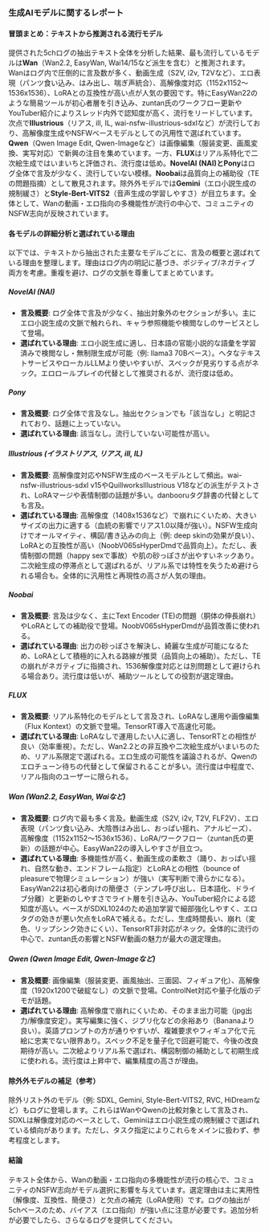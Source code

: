 ### 生成AIモデルに関するレポート

#### 冒頭まとめ：テキストから推測される流行モデル
提供された5chログの抽出テキスト全体を分析した結果、最も流行しているモデルは**Wan**（Wan2.2, EasyWan, Wai14/15など派生を含む）と推測されます。Wanはログ内で圧倒的に言及数が多く、動画生成（S2V, i2v, T2Vなど）、エロ表現（パンツ食い込み、はみ出し、喘ぎ声統合）、高解像度対応（1152x1152～1536x1536）、LoRAとの互換性が高い点が人気の要因です。特にEasyWan22のような簡易ツールが初心者層を引き込み、zuntan氏のワークフロー更新やYouTuber紹介によりスレッド内外で認知度が高く、流行をリードしています。次点で**Illustrious**（リアス, ill, IL, wai-nsfw-illustrious-sdxlなど）が流行しており、高解像度生成やNSFWベースモデルとしての汎用性で選ばれています。**Qwen**（Qwen Image Edit, Qwen-Imageなど）は画像編集（服装変更、画風変換、実写対応）で新興の注目を集めています。一方、**FLUX**はリアル系特化で二次絵生成ではいまいちと評価され、流行度は低め。**NovelAI (NAI)**と**Pony**はログ全体で言及が少なく、流行していない模様。**Noobai**は品質向上の補助役（TEの問題指摘）として散見されます。除外外モデルでは**Gemini**（エロ小説生成の規制緩さ）と**Style-Bert-VITS2**（音声生成の学習しやすさ）が目立ちます。全体として、Wanの動画・エロ指向の多機能性が流行の中心で、コミュニティのNSFW志向が反映されています。

#### 各モデルの詳細分析と選ばれている理由
以下では、テキストから抽出された主要なモデルごとに、言及の概要と選ばれている理由を整理します。理由はログ内の明記に基づき、ポジティブ/ネガティブ両方を考慮。重複を避け、ログの文脈を尊重してまとめています。

##### NovelAI (NAI)
- **言及概要**: ログ全体で言及が少なく、抽出対象外のセクションが多い。主にエロ小説生成の文脈で触れられ、キャラ参照機能や検閲なしのサービスとして登場。
- **選ばれている理由**: エロ小説生成に適し、日本語の官能小説的な語彙を学習済みで検閲なし・無制限生成が可能（例: llama3 70Bベース）。ヘタなテキストサービスやローカルLLMより使いやすいが、スペックが見劣りする点がネック。エロロールプレイの代替として推奨されるが、流行度は低め。

##### Pony
- **言及概要**: ログ全体で言及なし。抽出セクションでも「該当なし」と明記されており、話題に上っていない。
- **選ばれている理由**: 該当なし。流行していない可能性が高い。

##### Illustrious (イラストリアス, リアス, ill, IL)
- **言及概要**: 高解像度対応やNSFW生成のベースモデルとして頻出。wai-nsfw-illustrious-sdxl v15やQuillworksIllustrious V18などの派生がテストされ、LoRAマージや表情制御の話題が多い。danbooruタグ辞書の代替としても言及。
- **選ばれている理由**: 高解像度（1408x1536など）で崩れにくいため、大きいサイズの出力に適する（血統の影響でリアス1.0以降が強い）。NSFW生成向けでオールマイティ、構図/書き込みの向上（例: deep skinの効果が良い）、LoRAとの互換性が高い（NoobV065sHyperDmdで品質向上）。ただし、表情制御の問題（happy sexで事故）や肌の砂っぽさが出やすいネックあり。二次絵生成の停滞点として選ばれるが、リアル系では特性を失うため避けられる場合も。全体的に汎用性と再現性の高さが人気の理由。

##### Noobai
- **言及概要**: 言及は少なく、主にText Encoder (TE)の問題（胴体の伸長崩れ）やLoRAとしての補助役で登場。NoobV065sHyperDmdが品質改善に使われる。
- **選ばれている理由**: 出力の砂っぽさを解決し、綺麗な生成が可能になるため、LoRAとして積極的に入れる路線が推奨（品質向上の補助）。ただし、TEの崩れがネガティブに指摘され、1536解像度対応とは別問題として避けられる場合あり。流行度は低いが、補助ツールとしての役割が選定理由。

##### FLUX
- **言及概要**: リアル系特化のモデルとして言及され、LoRAなし運用や画像編集（Flux Kontext）の文脈で登場。TensorRT導入で高速化可能。
- **選ばれている理由**: LoRAなしで運用したい人に適し、TensorRTとの相性が良い（効率重視）。ただし、Wan2.2との非互換や二次絵生成がいまいちのため、リアル系限定で選ばれる。エロ生成の可能性を議論されるが、Qwenのエロチューン待ちの代替として保留されることが多い。流行度は中程度で、リアル指向のユーザーに限られる。

##### Wan (Wan2.2, EasyWan, Waiなど)
- **言及概要**: ログ内で最も多く言及。動画生成（S2V, i2v, T2V, FLF2V）、エロ表現（パンツ食い込み、大陰唇はみ出し、おっぱい揺れ、アナルビーズ）、高解像度（1152x1152～1536x1536）、LoRA/ワークフロー（zuntan氏の更新）の話題が中心。EasyWan22の導入しやすさが目立つ。
- **選ばれている理由**: 多機能性が高く、動画生成の柔軟さ（踊り、おっぱい揺れ、自然な動き、エンドフレーム指定）とLoRAとの相性（bounce of pleasureで物理シミュレーション）が強い（実写判断で滑らかになる）。EasyWan22は初心者向けの簡便さ（テンプレ呼び出し、日本語化、ドライブ分離）と更新のしやすさでライト層を引き込み、YouTuber紹介による認知度が高い。ベースがSDXL1024のため追加学習で細部強化しやすく、エロタグの効きが悪い欠点をLoRAで補える。ただし、生成時間長い、崩れ（変色、リップシンク効きにくい）、TensorRT非対応がネック。全体的に流行の中心で、zuntan氏の影響とNSFW動画の魅力が最大の選定理由。

##### Qwen (Qwen Image Edit, Qwen-Imageなど)
- **言及概要**: 画像編集（服装変更、画風抽出、三面図、フィギュア化）、高解像度（1920x1200で破綻なし）の文脈で登場。ControlNet対応や量子化版のデモが話題。
- **選ばれている理由**: 高解像度で崩れにくいため、そのまま出力可能（jpg出力/解像度安定）。実写編集に強く、ジブリ化などの余裕あり（Bananaより良い）。英語プロンプトの方が通りやすいが、複雑要求やフィギュア化で元絵に忠実でない限界あり。スペック不足を量子化で回避可能で、今後の改良期待が高い。二次絵よりリアル系で選ばれ、構図制御の補助として初期生成に使われる。流行度は上昇中で、編集精度の高さが理由。

#### 除外外モデルの補足（参考）
除外リスト外のモデル（例: SDXL, Gemini, Style-Bert-VITS2, RVC, HiDreamなど）もログに登場します。これらはWanやQwenの比較対象として言及され、SDXLは解像度対応のベースとして、Geminiはエロ小説生成の規制緩さで選ばれている傾向があります。ただし、タスク指定によりこれらをメインに扱わず、参考程度とします。

#### 結論
テキスト全体から、Wanの動画・エロ指向の多機能性が流行の核心で、コミュニティのNSFW志向がモデル選択に影響を与えています。選定理由は主に実用性（解像度、互換性、簡便さ）と欠点の補完（LoRA使用）です。ログの抽出が5chベースのため、バイアス（エロ指向）が強い点に注意が必要です。追加分析が必要でしたら、さらなるログを提供してください。